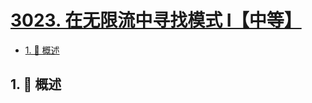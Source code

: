 # [3023. 在无限流中寻找模式 I【中等】](https://github.com/tnotesjs/TNotes.leetcode/tree/main/notes/3023.%20%E5%9C%A8%E6%97%A0%E9%99%90%E6%B5%81%E4%B8%AD%E5%AF%BB%E6%89%BE%E6%A8%A1%E5%BC%8F%20I%E3%80%90%E4%B8%AD%E7%AD%89%E3%80%91)

<!-- region:toc -->

- [1. 📝 概述](#1--概述)

<!-- endregion:toc -->

## 1. 📝 概述
